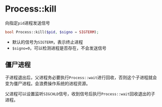 # Process::kill

向指定`pid`进程发送信号
```php
bool Process::kill($pid, $signo = SIGTERM);
```

* 默认的信号为`SIGTERM`，表示终止进程
* `$signo=0`，可以检测进程是否存在，不会发送信号

僵尸进程
-------
子进程退出后，父进程务必要执行`Process::wait`进行回收，否则这个子进程就会变为僵尸进程。会浪费操作系统的进程资源。

父进程可以设置监听`SIGCHLD`信号，收到信号后执行`Process::wait`回收退出的子进程。




